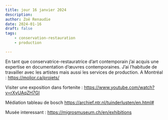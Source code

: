```yaml
---
title: jour 16 janvier 2024
description: 
author: Zoë Renaudie
date: 2024-01-16
draft: false
tags:
    - conservation-restauration
    - production

---
```


En tant que conservatrice-restauratrice d’art contemporain j’ai acquis une expertise en documentation d’œuvres contemporaines. J’ai l’habitude de travailler avec les artistes mais aussi les services de production. 
A Montréal : 
https://molior.ca/projets/



Visiter une exposition dans fortenite : https://www.youtube.com/watch?v=rXyUAqZH7GI

Médiation tableau de bosch
https://archief.ntr.nl/tuinderlusten/en.html#


Musée interessant : 
https://migrosmuseum.ch/en/exhibitions
